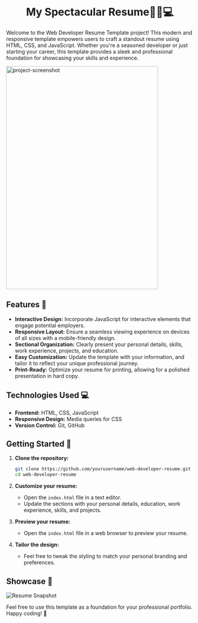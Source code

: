 
<h1 align="center" id="title">My Spectacular Resume🌟🌐💻</h1>

Welcome to the Web Developer Resume Template project! This modern and responsive template empowers users to craft a standout resume using HTML, CSS, and JavaScript. Whether you're a seasoned developer or just starting your career, this template provides a sleek and professional foundation for showcasing your skills and experience.

<img src="https://i.postimg.cc/Wb4zsbkG/Screenshot-2024-01-30-at-21-32-11-Resume-Venkata-Kousik-1.png" alt="project-screenshot" width="90%" height="600/">

## Features 🌟

- **Interactive Design:** Incorporate JavaScript for interactive elements that engage potential employers.
- **Responsive Layout:** Ensure a seamless viewing experience on devices of all sizes with a mobile-friendly design.
- **Sectional Organization:** Clearly present your personal details, skills, work experience, projects, and education.
- **Easy Customization:** Update the template with your information, and tailor it to reflect your unique professional journey.
- **Print-Ready:** Optimize your resume for printing, allowing for a polished presentation in hard copy.

## Technologies Used 💻

- **Frontend:** HTML, CSS, JavaScript
- **Responsive Design:** Media queries for CSS
- **Version Control:** Git, GitHub

## Getting Started 🚀

1. **Clone the repository:**

    ```bash
    git clone https://github.com/yourusername/web-developer-resume.git
    cd web-developer-resume
    ```

2. **Customize your resume:**

    - Open the `index.html` file in a text editor.
    - Update the sections with your personal details, education, work experience, skills, and projects.

3. **Preview your resume:**

    - Open the `index.html` file in a web browser to preview your resume.

4. **Tailor the design:**

    - Feel free to tweak the styling to match your personal branding and preferences.

## Showcase 📸

![Resume Snapshot](path/to/your/snapshot/image.png)

Feel free to use this template as a foundation for your professional portfolio. Happy coding! 🎉

